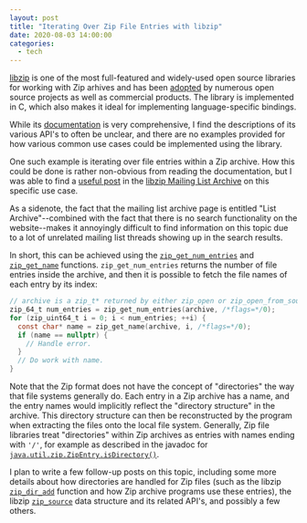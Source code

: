 ```yaml
---
layout: post
title: "Iterating Over Zip File Entries with libzip"
date: 2020-08-03 14:00:00
categories:
  - tech
---
```


[libzip][libzip] is one of the most full-featured and widely-used open source
libraries for working with Zip arhives and has been [adopted][libzip-users] by
numerous open source projects as well as commercial products.  The library is
implemented in C, which also makes it ideal for implementing language-specific
bindings.

[libzip]: https://libzip.org
[libzip-users]: https://libzip.org/users/

While its [documentation][libzip-docs] is very comprehensive, I find the
descriptions of its various API's to often be unclear, and there are no examples
provided for how various common use cases could be implemented using the
library.

[libzip-docs]: https://libzip.org/documentation/

One such example is iterating over file entries within a Zip archive. How this
could be done is rather non-obvious from reading the documentation, but I was
able to find a [useful post][dir-post] in the [libzip Mailing List
Archive][libzip-discuss] on this specific use case.

[dir-post]: https://libzip.org/libzip-discuss/msg00385.html
[libzip-discuss]: https://libzip.org/libzip-discuss/

As a sidenote, the fact that the mailing list archive page is entitled "List
Archive"--combined with the fact that there is no search functionality on the
website--makes it annoyingly difficult to find information on this topic due to
a lot of unrelated mailing list threads showing up in the search results.

In short, this can be achieved using the
[`zip_get_num_entries`][zip-get-num-entries] and [`zip_get_name`][zip-get-name]
functions. `zip_get_num_entries` returns the number of file entries inside the
archive, and then it is possible to fetch the file names of each entry by its
index:

[zip-get-num-entries]: https://libzip.org/documentation/zip_get_num_entries.html
[zip-get-name]: https://libzip.org/documentation/zip_get_name.html

```c
// archive is a zip_t* returned by either zip_open or zip_open_from_source.
zip_64_t num_entries = zip_get_num_entries(archive, /*flags=*/0);
for (zip_uint64_t i = 0; i < num_entries; ++i) {
  const char* name = zip_get_name(archive, i, /*flags=*/0);
  if (name == nullptr) {
    // Handle error.
  }
  // Do work with name.
}
```

Note that the Zip format does not have the concept of "directories" the way that
file systems generally do. Each entry in a Zip archive has a name, and the entry
names would implicitly reflect the "directory structure" in the archive. This
directory structure can then be reconstructed by the program when extracting
the files onto the local file system. Generally, Zip file libraries treat
"directories" within Zip archives as entries with names ending with `'/'`, for
example as described in the javadoc for
[`java.util.zip.ZipEntry.isDirectory()`][java-isdirectory].

[java-isdirectory]: https://docs.oracle.com/javase/7/docs/api/java/util/zip/ZipEntry.html#isDirectory()

I plan to write a few follow-up posts on this topic, including some more details
about how directories are handled for Zip files (such as the libzip
[`zip_dir_add`][zip-dir-add] function and how Zip archive programs use these
entries), the libzip [`zip_source`][zip-source] data structure and its related
API's, and possibly a few others.

[zip-dir-add]: https://libzip.org/documentation/zip_dir_add.html
[zip-source]: https://libzip.org/documentation/zip_source.html
